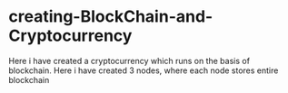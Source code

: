 # creating-BlockChain-and-Cryptocurrency
Here i have created a cryptocurrency which runs on the basis of blockchain. Here i have created 3 nodes, where each node stores entire blockchain
